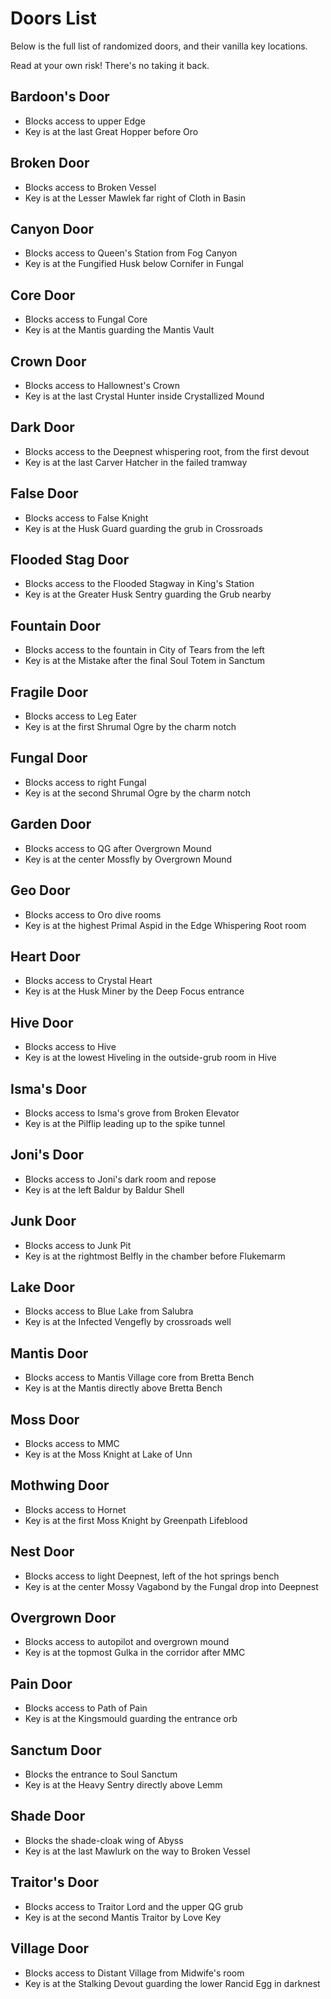 # Doors List

Below is the full list of randomized doors, and their vanilla key locations.

Read at your own risk!  There's no taking it back.

## Bardoon's Door

* Blocks access to upper Edge
* Key is at the last Great Hopper before Oro

## Broken Door

* Blocks access to Broken Vessel
* Key is at the Lesser Mawlek far right of Cloth in Basin

## Canyon Door

* Blocks access to Queen's Station from Fog Canyon
* Key is at the Fungified Husk below Cornifer in Fungal

## Core Door

* Blocks access to Fungal Core
* Key is at the Mantis guarding the Mantis Vault

## Crown Door

* Blocks access to Hallownest's Crown
* Key is at the last Crystal Hunter inside Crystallized Mound

## Dark Door

* Blocks access to the Deepnest whispering root, from the first devout
* Key is at the last Carver Hatcher in the failed tramway

## False Door

* Blocks access to False Knight
* Key is at the Husk Guard guarding the grub in Crossroads

## Flooded Stag Door

* Blocks access to the Flooded Stagway in King's Station
* Key is at the Greater Husk Sentry guarding the Grub nearby

## Fountain Door

* Blocks access to the fountain in City of Tears from the left
* Key is at the Mistake after the final Soul Totem in Sanctum

## Fragile Door

* Blocks access to Leg Eater
* Key is at the first Shrumal Ogre by the charm notch

## Fungal Door

* Blocks access to right Fungal
* Key is at the second Shrumal Ogre by the charm notch

## Garden Door

* Blocks access to QG after Overgrown Mound
* Key is at the center Mossfly by Overgrown Mound

## Geo Door

* Blocks access to Oro dive rooms
* Key is at the highest Primal Aspid in the Edge Whispering Root room

## Heart Door

* Blocks access to Crystal Heart
* Key is at the Husk Miner by the Deep Focus entrance

## Hive Door

* Blocks access to Hive
* Key is at the lowest Hiveling in the outside-grub room in Hive

## Isma's Door

* Blocks access to Isma's grove from Broken Elevator
* Key is at the Pilflip leading up to the spike tunnel

## Joni's Door

* Blocks access to Joni's dark room and repose
* Key is at the left Baldur by Baldur Shell

## Junk Door

* Blocks access to Junk Pit
* Key is at the rightmost Belfly in the chamber before Flukemarm

## Lake Door

* Blocks access to Blue Lake from Salubra
* Key is at the Infected Vengefly by crossroads well

## Mantis Door

* Blocks access to Mantis Village core from Bretta Bench
* Key is at the Mantis directly above Bretta Bench

## Moss Door

* Blocks access to MMC
* Key is at the Moss Knight at Lake of Unn

## Mothwing Door

* Blocks access to Hornet
* Key is at the first Moss Knight by Greenpath Lifeblood

## Nest Door

* Blocks access to light Deepnest, left of the hot springs bench
* Key is at the center Mossy Vagabond by the Fungal drop into Deepnest

## Overgrown Door

* Blocks access to autopilot and overgrown mound
* Key is at the topmost Gulka in the corridor after MMC

## Pain Door

* Blocks access to Path of Pain
* Key is at the Kingsmould guarding the entrance orb

## Sanctum Door

* Blocks the entrance to Soul Sanctum
* Key is at the Heavy Sentry directly above Lemm

## Shade Door

* Blocks the shade-cloak wing of Abyss
* Key is at the last Mawlurk on the way to Broken Vessel

## Traitor's Door

* Blocks access to Traitor Lord and the upper QG grub
* Key is at the second Mantis Traitor by Love Key

## Village Door

* Blocks access to Distant Village from Midwife's room
* Key is at the Stalking Devout guarding the lower Rancid Egg in darknest
